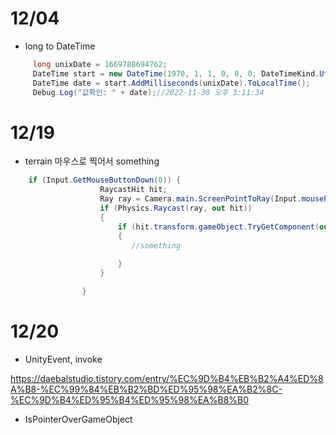 # 12/04
- long to DateTime
    
```cs
     long unixDate = 1669788694762;
     DateTime start = new DateTime(1970, 1, 1, 0, 0, 0, DateTimeKind.Utc);
     DateTime date = start.AddMilliseconds(unixDate).ToLocalTime();
     Debug.Log("값확인: " + date);//2022-11-30 오후 3:11:34
```

# 12/19
- terrain 마우스로 찍어서 something

```cs
    if (Input.GetMouseButtonDown(0)) {
                    RaycastHit hit;
                    Ray ray = Camera.main.ScreenPointToRay(Input.mousePosition);
                    if (Physics.Raycast(ray, out hit))
                    {
                        if (hit.transform.gameObject.TryGetComponent(out Terrain terrain))
                        {
                           //something
                            
                        }
                    }

                }
```

# 12/20
- UnityEvent, invoke

https://daebalstudio.tistory.com/entry/%EC%9D%B4%EB%B2%A4%ED%8A%B8-%EC%99%84%EB%B2%BD%ED%95%98%EA%B2%8C-%EC%9D%B4%ED%95%B4%ED%95%98%EA%B8%B0

- IsPointerOverGameObject

